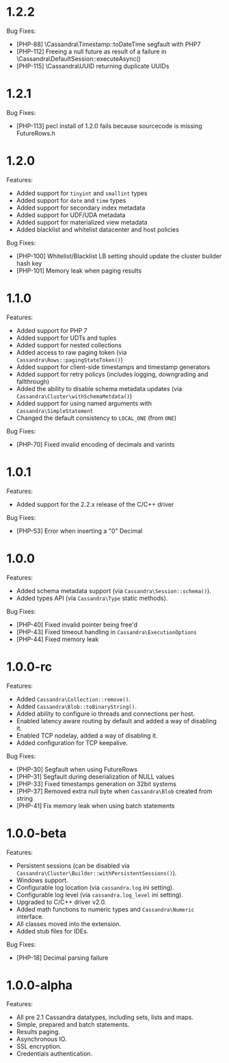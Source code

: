 # 1.2.2

Bug Fixes:

* [PHP-88] \Cassandra\Timestamp::toDateTime segfault with PHP7
* [PHP-112] Freeing a null future as result of a failure in \Cassandra\DefaultSession::executeAsync()
* [PHP-115] \Cassandra\UUID returning duplicate UUIDs

# 1.2.1

Bug Fixes:

* [PHP-113] pecl install of 1.2.0 fails because sourcecode is missing FutureRows.h

# 1.2.0

Features:

* Added support for `tinyint` and `smallint` types
* Added support for `date` and `time` types
* Added support for secondary index metadata
* Added support for UDF/UDA metadata
* Added support for materialized view metadata
* Added blacklist and whitelist datacenter and host policies

Bug Fixes:

* [PHP-100] Whitelist/Blacklist LB setting should update the cluster builder hash key
* [PHP-101] Memory leak when paging results

# 1.1.0

Features:

* Added support for PHP 7
* Added support for UDTs and tuples
* Added support for nested collections
* Added access to raw paging token (via `Cassandra\Rows::pagingStateToken()`)
* Added support for client-side timestamps and timestamp generators
* Added support for retry policys (includes logging, downgrading and fallthrough)
* Added the ability to disable schema metadata updates (via `Cassandra\Cluster\withSchemaMetdata()`)
* Added support for using named arguments with `Cassandra\SimpleStatement`
* Changed the default consistency to `LOCAL_ONE` (from `ONE`)

Bug Fixes:

* [PHP-70] Fixed invalid encoding of decimals and varints

# 1.0.1

Features:

* Added support for the 2.2.x release of the C/C++ driver

Bug Fixes:

* [PHP-53] Error when inserting a "0" Decimal

# 1.0.0

Features:

* Added schema metadata support (via `Cassandra\Session::schema()`).
* Added types API (via `Cassandra\Type` static methods).

Bug Fixes:

* [PHP-40] Fixed invalid pointer being free'd
* [PHP-43] Fixed timeout handling in `Cassandra\ExecutionOptions`
* [PHP-44] Fixed memory leak

# 1.0.0-rc

Features:

* Added `Cassandra\Collection::remove()`.
* Added `Cassandra\Blob::toBinaryString()`.
* Added ability to configure io threads and connections per host.
* Enabled latency aware routing by default and added a way of disabling it.
* Enabled TCP nodelay, added a way of disabling it.
* Added configuration for TCP keepalive.

Bug Fixes:

* [PHP-30] Segfault when using FutureRows
* [PHP-31] Segfault during deserialization of NULL values
* [PHP-33] Fixed timestamps generation on 32bit systems
* [PHP-37] Removed extra null byte when `Cassandra\Blob` created from string
* [PHP-41] Fix memory leak when using batch statements

# 1.0.0-beta

Features:

* Persistent sessions (can be disabled via `Cassandra\Cluster\Builder::withPersistentSessions()`).
* Windows support.
* Configurable log location (via `cassandra.log` ini setting).
* Configurable log level (via `cassandra.log_level` ini setting).
* Upgraded to C/C++ driver v2.0.
* Added math functions to numeric types and `Cassandra\Numeric` interface.
* All classes moved into the extension.
* Added stub files for IDEs.

Bug Fixes:

* [PHP-18] Decimal parsing failure

# 1.0.0-alpha

Features:

* All pre 2.1 Cassandra datatypes, including sets, lists and maps.
* Simple, prepared and batch statements.
* Results paging.
* Asynchronous IO.
* SSL encryption.
* Credentials authentication.
